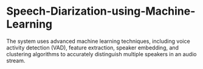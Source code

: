 # Speech-Diarization-using-Machine-Learning
The system uses advanced machine learning techniques, including voice activity detection (VAD), feature extraction, speaker embedding, and clustering algorithms to accurately distinguish multiple speakers in an audio stream.
